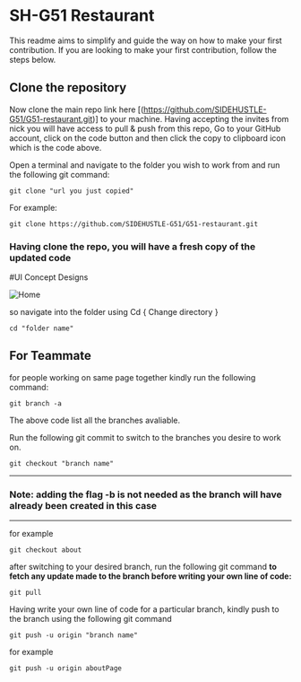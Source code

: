 # SH-G51 Restaurant

This readme aims to simplify and guide the way on how to make your first contribution. If you are looking to make your first contribution, follow the steps below.

## Clone the repository

Now clone the main repo link here [(https://github.com/SIDEHUSTLE-G51/G51-restaurant.git)] to your machine. Having accepting the invites from nick you will have access to pull & push from this repo, Go to your GitHub account, click on the code button and then click the copy to clipboard icon which is the code above.

Open a terminal and navigate to the folder you wish to work from and run the following git command:

```
git clone "url you just copied"
```

For example:

```
git clone https://github.com/SIDEHUSTLE-G51/G51-restaurant.git
```

### Having clone the repo, you will have a fresh copy of the updated code

#UI Concept Designs

![Home](https://user-images.githubusercontent.com/21057939/164898329-1123cd47-5bd8-4ce5-8729-cd08f7cb4634.png)

so navigate into the folder using Cd { Change directory }

```
cd "folder name"
```

## For Teammate

for people working on same page together kindly run the following command:

```
git branch -a
```

The above code list all the branches avaliable.

Run the following git commit to switch to the branches you desire to work on.

```
git checkout "branch name"
```

---

### **Note:** adding the flag -b is not needed as the branch will have already been created in this case

---

for example

```
git checkout about
```

after switching to your desired branch, run the following git command
**to fetch any update made to the branch before writing your own line of code:**

```
git pull
```

Having write your own line of code for a particular branch, kindly push to the branch using the following git command

```
git push -u origin "branch name"

```

for example

```
git push -u origin aboutPage
```
